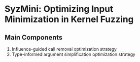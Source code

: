 # SyzMini: Optimizing Input Minimization in Kernel Fuzzing

## Main Components

1. Influence-guided call removal optimization strategy
2. Type-informed argument simplification optimization strategy
